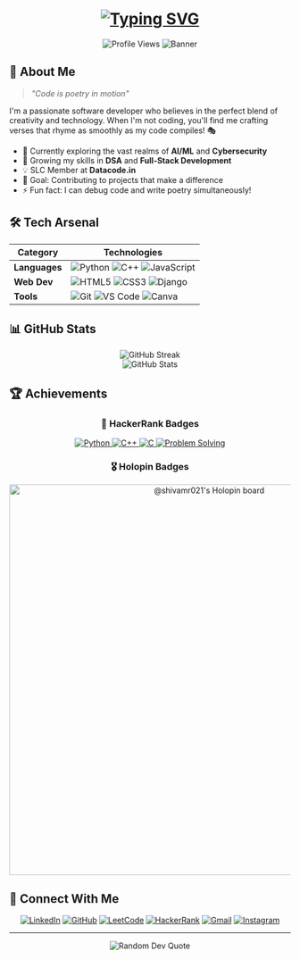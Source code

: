 <div align="center">
  
  <!-- Dynamic typing effect -->
  <h1 align="center">
    <a href="https://git.io/typing-svg">
      <img src="https://readme-typing-svg.demolab.com?font=Fira+Code&weight=600&size=28&duration=4000&pause=1000&color=6AD3F7&center=true&vCenter=true&random=false&width=600&lines=Hi+there%2C+I%27m+Shivam!+%F0%9F%91%8B;A+Creative+Developer+%F0%9F%92%BB;Building+Digital+Solutions+%F0%9F%8C%9F;Always+Learning%2C+Always+Growing" alt="Typing SVG"/>
    </a>
  </h1>

  <!-- Profile views counter -->
  <img src="https://komarev.com/ghpvc/?username=shivamr021&style=flat-square&color=blue" alt="Profile Views"/>

  <!-- Cool banner image -->
  <img src="https://raw.githubusercontent.com/halfrost/halfrost/master/icons/header_.png" alt="Banner"/>
</div>

## 🚀 About Me

> *"Code is poetry in motion"* 

I'm a passionate software developer who believes in the perfect blend of creativity and technology. When I'm not coding, you'll find me crafting verses that rhyme as smoothly as my code compiles! 🎭

- 🔭 Currently exploring the vast realms of **AI/ML** and **Cybersecurity**
- 🌱 Growing my skills in **DSA** and **Full-Stack Development**
- 💡 SLC Member at **Datacode.in**
- 🎯 Goal: Contributing to projects that make a difference
- ⚡ Fun fact: I can debug code and write poetry simultaneously!

## 🛠️ Tech Arsenal

<div align="center">

| Category | Technologies |
|----------|-------------|
| **Languages** | ![Python](https://img.shields.io/badge/Python-FFD43B?style=for-the-badge&logo=python&logoColor=blue) ![C++](https://img.shields.io/badge/C%2B%2B-00599C?style=for-the-badge&logo=c%2B%2B&logoColor=white) ![JavaScript](https://img.shields.io/badge/JavaScript-323330?style=for-the-badge&logo=javascript&logoColor=F7DF1E) |
| **Web Dev** | ![HTML5](https://img.shields.io/badge/HTML5-E34F26?style=for-the-badge&logo=html5&logoColor=white) ![CSS3](https://img.shields.io/badge/CSS3-1572B6?style=for-the-badge&logo=css3&logoColor=white) ![Django](https://img.shields.io/badge/Django-092E20?style=for-the-badge&logo=django&logoColor=green) |
| **Tools** | ![Git](https://img.shields.io/badge/GIT-E44C30?style=for-the-badge&logo=git&logoColor=white) ![VS Code](https://img.shields.io/badge/VSCode-0078D4?style=for-the-badge&logo=visual%20studio%20code&logoColor=white) ![Canva](https://img.shields.io/badge/Canva-%2300C4CC.svg?&style=for-the-badge&logo=Canva&logoColor=white) |

</div>

## 📊 GitHub Stats

<div align="center">
  <img src="https://github-readme-streak-stats.herokuapp.com/?user=shivamr021&theme=tokyonight" alt="GitHub Streak"/>
  <br/>
  <img src="https://github-readme-stats.vercel.app/api?username=shivamr021&show_icons=true&theme=tokyonight" alt="GitHub Stats"/>
</div>

## 🏆 Achievements
<div align="center">
  
### 🌟 HackerRank Badges
<p align="center">
  <a href="https://www.hackerrank.com/profile/shivamrathod145">
    <img src="https://img.shields.io/badge/Python-5%20⭐-yellow?style=for-the-badge&logo=python" alt="Python"/>
    <img src="https://img.shields.io/badge/C++-5%20⭐-blue?style=for-the-badge&logo=c%2B%2B" alt="C++"/>
    <img src="https://img.shields.io/badge/C-4%20⭐-darkblue?style=for-the-badge&logo=c" alt="C"/>
    <img src="https://img.shields.io/badge/Problem%20Solving-3%20⭐-green?style=for-the-badge&logo=hackerrank" alt="Problem Solving"/>
  </a>
</p>

### 🎖️ Holopin Badges
<p align="center">
  
<a href="https://holopin.io/@shivamr021">
  <img src="https://holopin.me/shivamr021" alt="@shivamr021's Holopin board" width="700"/>
</a>

</p>

</div>

## 🤝 Connect With Me

<div align="center">
  
[![LinkedIn](https://img.shields.io/badge/LinkedIn-0077B5?style=for-the-badge&logo=linkedin&logoColor=white)](https://www.linkedin.com/in/shivamrathod021/)
[![GitHub](https://img.shields.io/badge/GitHub-100000?style=for-the-badge&logo=github&logoColor=white)](https://github.com/shivamr021)
[![LeetCode](https://img.shields.io/badge/-LeetCode-FFA116?style=for-the-badge&logo=LeetCode&logoColor=black)](https://leetcode.com/u/shivam021/)
[![HackerRank](https://img.shields.io/badge/-Hackerrank-2EC866?style=for-the-badge&logo=HackerRank&logoColor=white)](https://www.hackerrank.com/profile/shivamrathod145)
[![Gmail](https://img.shields.io/badge/Gmail-D14836?style=for-the-badge&logo=gmail&logoColor=white)](mailto:shivamrathod145@gmail.com)
[![Instagram](https://img.shields.io/badge/Instagram-E4405F?style=for-the-badge&logo=instagram&logoColor=white)](https://www.instagram.com/shivamr.21/)

</div>

---

<div align="center">
  <img src="https://quotes-github-readme.vercel.app/api?type=horizontal&theme=tokyonight" alt="Random Dev Quote"/>
</div>


